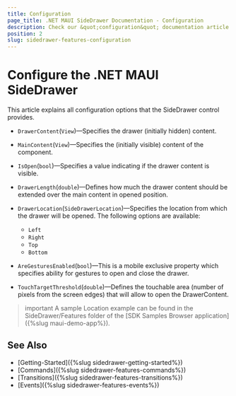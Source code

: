 ```yaml
---
title: Configuration
page_title: .NET MAUI SideDrawer Documentation - Configuration
description: Check our &quot;configuration&quot; documentation article for Telerik UI for .NET MAUI SideDrawer control.
position: 2
slug: sidedrawer-features-configuration
---
```


# Configure the .NET MAUI SideDrawer

This article explains all configuration options that the SideDrawer control provides.

* `DrawerContent`(`View`)&mdash;Specifies the drawer (initially hidden) content.
* `MainContent`(`View`)&mdash;Specifies the (initially visible) content of the component.
* `IsOpen`(`bool`)&mdash;Specifies a value indicating if the drawer content is visible.
* `DrawerLength`(`double`)&mdash;Defines how much the drawer content should be extended over the main content in opened position.
* `DrawerLocation`(`SideDrawerLocation`)&mdash;Specifies the location from which the drawer will be opened. The following options are available:
	* `Left` 
	* `Right`
	* `Top`
	* `Bottom`

* `AreGesturesEnabled`(`bool`)&mdash;This is a mobile exclusive property which specifies ability for gestures to open and close the drawer.
* `TouchTargetThreshold`(`double`)&mdash;Defines the touchable area (number of pixels from the screen edges) that will allow to open the DrawerContent. 

>important A sample Location example can be found in the SideDrawer/Features folder of the [SDK Samples Browser application]({%slug maui-demo-app%}).

## See Also

- [Getting-Started]({%slug sidedrawer-getting-started%})
- [Commands]({%slug sidedrawer-features-commands%})
- [Transitions]({%slug sidedrawer-features-transitions%})
- [Events]({%slug sidedrawer-features-events%})
